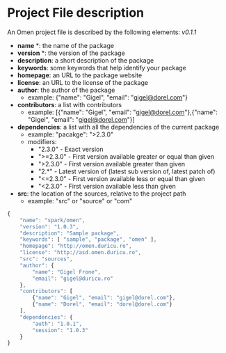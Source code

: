 # Project File description

An Omen project file is described by the following elements: *v0.1.1*

   * **name** *: the name of the package
   * **version** *: the version of the package
   * **description**: a short description of the package
   * **keywords**: some keywords that help identify your package
   * **homepage**: an URL to the package website
   * **license**: an URL to the license of the package
   * **author**: the author of the package
      * example: {"name": "Gigel", "email": "gigel@dorel.com"}
   * **contributors**: a list with contributors
      * example: [{"name": "Gigel", "email": "gigel@dorel.com"},{"name": "Gigel", "email": "gigel@dorel.com"}]
   * **dependencies**: a list with all the dependencies of the current package
      * example: "pacakge": ">2.3.0"
      * modifiers:
         * "2.3.0" - Exact version
         * ">=2.3.0" - First version available greater or equal than given
         * ">2.3.0" - First version available greater than given
         * "2.\*" - Latest version of (latest sub version of, latest patch of)
         * "<=2.3.0" - First version available less or equal than given
         * "<2.3.0" - First version available less than given
   * **src**: the location of the sources, relative to the project path
      * example: "src" or "source" or "com"


```javascript
{
    "name": "spark/omen",
    "version": "1.0.3",
    "description": "Sample package",
    "keywords": [ "sample", "package", "omen" ],
    "homepage": "http://omen.duricu.ro",
    "license": "http://asd.omen.duricu.ro",
    "src": "sources",
    "author": {
        "name": "Gigel Frone",
        "email": "gigel@duricu.ro"
    },
    "contributors": [
        {"name": "Gigel", "email": "gigel@dorel.com"},
        {"name": "Dorel", "email": "dorel@dorel.com"}
    ],
    "dependencies": {
        "auth": "1.0.1",
        "session": "1.0.3"
    }
}
```